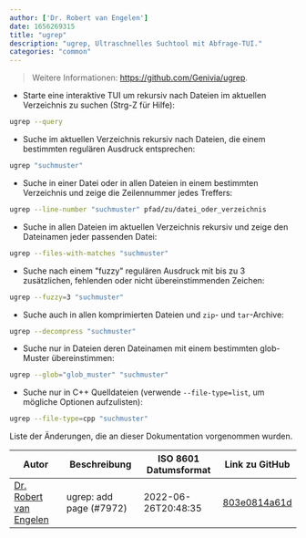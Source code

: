 ```yaml
---
author: ['Dr. Robert van Engelen']
date: 1656269315
title: "ugrep"
description: "ugrep, Ultraschnelles Suchtool mit Abfrage-TUI."
categories: "common"
---
```

> Weitere Informationen: <https://github.com/Genivia/ugrep>.

- Starte eine interaktive TUI um rekursiv nach Dateien im aktuellen Verzeichnis zu suchen (Strg-Z für Hilfe):

```bash
ugrep --query
```

- Suche im aktuellen Verzeichnis rekursiv nach Dateien, die einem bestimmten regulären Ausdruck entsprechen:

```bash
ugrep "suchmuster"
```

- Suche in einer Datei oder in allen Dateien in einem bestimmten Verzeichnis und zeige die Zeilennummer jedes Treffers:

```bash
ugrep --line-number "suchmuster" pfad/zu/datei_oder_verzeichnis
```

- Suche in allen Dateien im aktuellen Verzeichnis rekursiv und zeige den Dateinamen jeder passenden Datei:

```bash
ugrep --files-with-matches "suchmuster"
```

- Suche nach einem "fuzzy" regulären Ausdruck mit bis zu 3 zusätzlichen, fehlenden oder nicht übereinstimmenden Zeichen:

```bash
ugrep --fuzzy=3 "suchmuster"
```

- Suche auch in allen komprimierten Dateien und `zip`- und `tar`-Archive:

```bash
ugrep --decompress "suchmuster"
```

- Suche nur in Dateien deren Dateinamen mit einem bestimmten glob-Muster übereinstimmen:

```bash
ugrep --glob="glob_muster" "suchmuster"
```

- Suche nur in C++ Quelldateien (verwende `--file-type=list`, um mögliche Optionen aufzulisten):

```bash
ugrep --file-type=cpp "suchmuster"
```
Liste der Änderungen, die an dieser Dokumentation vorgenommen wurden.


Autor | Beschreibung | ISO 8601 Datumsformat | Link zu GitHub
------|-----|-----|-----
[Dr. Robert van Engelen](mailto:genivia-inc@users.noreply.github.com) | ugrep: add page (#7972) | 2022-06-26T20:48:35 | [803e0814a61d](https://github.com/tldr-pages/tldr/commit/803e0814a61d3661a582e7afda749c8c4f4e333a)

